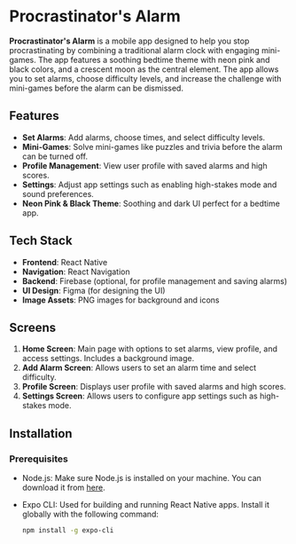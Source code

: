 # Procrastinator's Alarm

**Procrastinator's Alarm** is a mobile app designed to help you stop procrastinating by combining a traditional alarm clock with engaging mini-games. The app features a soothing bedtime theme with neon pink and black colors, and a crescent moon as the central element. The app allows you to set alarms, choose difficulty levels, and increase the challenge with mini-games before the alarm can be dismissed.

## Features

- **Set Alarms**: Add alarms, choose times, and select difficulty levels.
- **Mini-Games**: Solve mini-games like puzzles and trivia before the alarm can be turned off.
- **Profile Management**: View user profile with saved alarms and high scores.
- **Settings**: Adjust app settings such as enabling high-stakes mode and sound preferences.
- **Neon Pink & Black Theme**: Soothing and dark UI perfect for a bedtime app.

## Tech Stack

- **Frontend**: React Native
- **Navigation**: React Navigation
- **Backend**: Firebase (optional, for profile management and saving alarms)
- **UI Design**: Figma (for designing the UI)
- **Image Assets**: PNG images for background and icons

## Screens

1. **Home Screen**: Main page with options to set alarms, view profile, and access settings. Includes a background image.
2. **Add Alarm Screen**: Allows users to set an alarm time and select difficulty.
3. **Profile Screen**: Displays user profile with saved alarms and high scores.
4. **Settings Screen**: Allows users to configure app settings such as high-stakes mode.

## Installation

### Prerequisites

- Node.js: Make sure Node.js is installed on your machine. You can download it from [here](https://nodejs.org/).
- Expo CLI: Used for building and running React Native apps. Install it globally with the following command:

  ```bash
  npm install -g expo-cli
  ```

